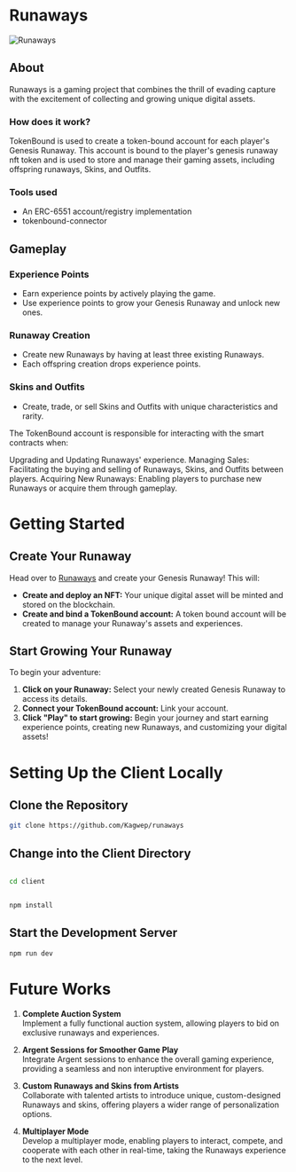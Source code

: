# Runaways


![Runaways](https://res.cloudinary.com/dydj8hnhz/image/upload/v1721862786/runaways_mturog.png)

## About

Runaways is a gaming project that combines the thrill of evading capture with the excitement of collecting and growing unique digital assets.


### How does it work?

TokenBound is used to create a token-bound account for each player's Genesis Runaway. This account is bound to the player's genesis runaway nft token and is used to store and manage their gaming assets, including offspring runaways, Skins, and Outfits.

 ### Tools used
  
  - An ERC-6551 account/registry implementation
  - tokenbound-connector


## Gameplay

### Experience Points

- Earn experience points by actively playing the game.
- Use experience points to grow your Genesis Runaway and unlock new ones.

### Runaway Creation

- Create new Runaways by having at least three existing Runaways.
- Each offspring creation drops experience points.

### Skins and Outfits

- Create, trade, or sell Skins and Outfits with unique characteristics and rarity.


The TokenBound account is responsible for interacting with the smart contracts when:

Upgrading and Updating Runaways' experience.
Managing Sales: Facilitating the buying and selling of Runaways, Skins, and Outfits between players.
Acquiring New Runaways: Enabling players to purchase new Runaways or acquire them through gameplay.


# Getting Started

## Create Your Runaway

Head over to [Runaways](https://runaways.io) and create your Genesis Runaway! This will:

- **Create and deploy an NFT:** Your unique digital asset will be minted and stored on the blockchain.
- **Create and bind a TokenBound account:** A token bound account will be created to manage your Runaway's assets and experiences.

## Start Growing Your Runaway

To begin your adventure:

1. **Click on your Runaway:** Select your newly created Genesis Runaway to access its details.
2. **Connect your TokenBound account:** Link your account.
3. **Click "Play" to start growing:** Begin your journey and start earning experience points, creating new Runaways, and customizing your digital assets!


# Setting Up the Client Locally

## Clone the Repository

```bash
git clone https://github.com/Kagwep/runaways

```
## Change into the Client Directory

```bash

cd client


```

```bash

npm install

```

## Start the Development Server

```bash
npm run dev

```

# Future Works

1. **Complete Auction System**  
   Implement a fully functional auction system, allowing players to bid on exclusive runaways and experiences.

2. **Argent Sessions for Smoother Game Play**  
   Integrate Argent sessions to enhance the overall gaming experience, providing a seamless and non interuptive environment for players.

3. **Custom Runaways and Skins from Artists**  
   Collaborate with talented artists to introduce unique, custom-designed Runaways and skins, offering players a wider range of personalization options.

4. **Multiplayer Mode**  
   Develop a multiplayer mode, enabling players to interact, compete, and cooperate with each other in real-time, taking the Runaways experience to the next level.
